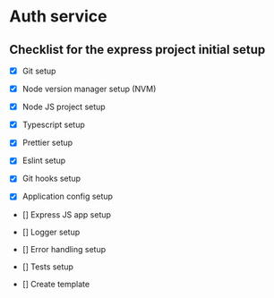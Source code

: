 # Auth service

## Checklist for the express project initial setup

-   [x] Git setup

-   [x] Node version manager setup (NVM)

-   [x] Node JS project setup

-   [x] Typescript setup

-   [x] Prettier setup

-   [x] Eslint setup

-   [x] Git hooks setup

-   [x] Application config setup

-   [] Express JS app setup

-   [] Logger setup

-   [] Error handling setup

-   [] Tests setup

-   [] Create template
